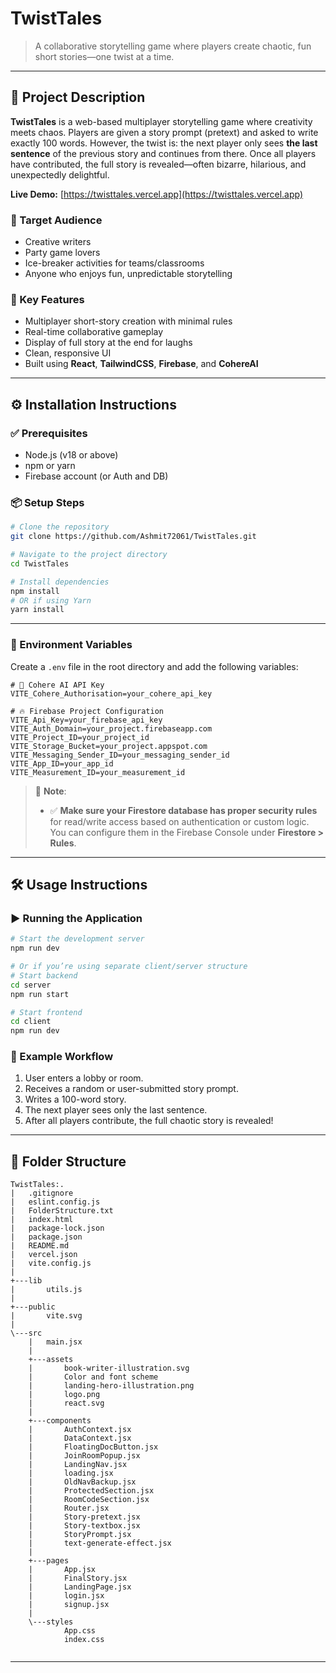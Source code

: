 # TwistTales

> A collaborative storytelling game where players create chaotic, fun short stories—one twist at a time.

---

## 🧠 Project Description

**TwistTales** is a web-based multiplayer storytelling game where creativity meets chaos. Players are given a story prompt (pretext) and asked to write exactly 100 words. However, the twist is: the next player only sees **the last sentence** of the previous story and continues from there. Once all players have contributed, the full story is revealed—often bizarre, hilarious, and unexpectedly delightful.

**Live Demo:** [https://twisttales.vercel.app](https://twisttales.vercel.app)

### 🎯 Target Audience

- Creative writers
- Party game lovers
- Ice-breaker activities for teams/classrooms
- Anyone who enjoys fun, unpredictable storytelling

### 🚀 Key Features

- Multiplayer short-story creation with minimal rules
- Real-time collaborative gameplay
- Display of full story at the end for laughs
- Clean, responsive UI
- Built using **React**, **TailwindCSS**, **Firebase**, and **CohereAI**

---

## ⚙️ Installation Instructions

### ✅ Prerequisites

- Node.js (v18 or above)
- npm or yarn
- Firebase account (or Auth and DB)

### 📦 Setup Steps

```bash
# Clone the repository
git clone https://github.com/Ashmit72061/TwistTales.git

# Navigate to the project directory
cd TwistTales

# Install dependencies
npm install
# OR if using Yarn
yarn install
```

---
### 🔐 Environment Variables

Create a `.env` file in the root directory and add the following variables:

```env
# 🔑 Cohere AI API Key
VITE_Cohere_Authorisation=your_cohere_api_key

# 🔥 Firebase Project Configuration
VITE_Api_Key=your_firebase_api_key
VITE_Auth_Domain=your_project.firebaseapp.com
VITE_Project_ID=your_project_id
VITE_Storage_Bucket=your_project.appspot.com
VITE_Messaging_Sender_ID=your_messaging_sender_id
VITE_App_ID=your_app_id
VITE_Measurement_ID=your_measurement_id
```


> 🧠 **Note**:
>
> - ✅ **Make sure your Firestore database has proper security rules** for read/write access based on authentication or custom logic. You can configure them in the Firebase Console under **Firestore > Rules**.


---

## 🛠 Usage Instructions

### ▶️ Running the Application

```bash
# Start the development server
npm run dev

# Or if you’re using separate client/server structure
# Start backend
cd server
npm run start

# Start frontend
cd client
npm run dev
```

### 🧪 Example Workflow

1. User enters a lobby or room.
2. Receives a random or user-submitted story prompt.
3. Writes a 100-word story.
4. The next player sees only the last sentence.
5. After all players contribute, the full chaotic story is revealed!

---

## 📁 Folder Structure

```
TwistTales:.
|   .gitignore
|   eslint.config.js
|   FolderStructure.txt
|   index.html
|   package-lock.json
|   package.json
|   README.md
|   vercel.json
|   vite.config.js
|   
+---lib
|       utils.js
|       
+---public
|       vite.svg
|       
\---src
    |   main.jsx
    |   
    +---assets
    |       book-writer-illustration.svg
    |       Color and font scheme
    |       landing-hero-illustration.png
    |       logo.png
    |       react.svg
    |       
    +---components
    |       AuthContext.jsx
    |       DataContext.jsx
    |       FloatingDocButton.jsx
    |       JoinRoomPopup.jsx
    |       LandingNav.jsx
    |       loading.jsx
    |       OldNavBackup.jsx
    |       ProtectedSection.jsx
    |       RoomCodeSection.jsx
    |       Router.jsx
    |       Story-pretext.jsx
    |       Story-textbox.jsx
    |       StoryPrompt.jsx
    |       text-generate-effect.jsx
    |       
    +---pages
    |       App.jsx
    |       FinalStory.jsx
    |       LandingPage.jsx
    |       login.jsx
    |       signup.jsx
    |       
    \---styles
            App.css
            index.css
            

```
---
